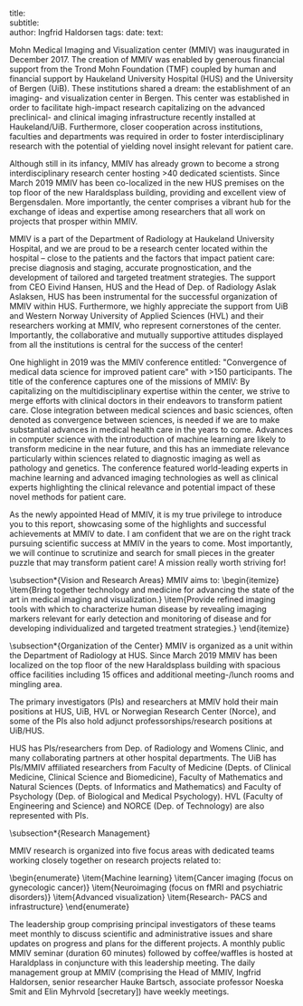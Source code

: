 title:  
subtitle:  
author: Ingfrid Haldorsen
tags: 
date:
text:

Mohn Medical Imaging and Visualization center (MMIV) was inaugurated in December 2017. The creation of MMIV was enabled by generous financial support from the Trond Mohn Foundation (TMF) coupled by human and financial support by Haukeland University Hospital (HUS) and the University of Bergen (UiB). These institutions shared a dream: the establishment of an imaging- and visualization center in Bergen. This center was established in order to facilitate high-impact research capitalizing on the advanced preclinical- and clinical imaging infrastructure recently installed at Haukeland/UiB. Furthermore, closer cooperation across institutions, faculties and departments was required in order to foster interdisciplinary research with the potential of yielding novel insight relevant for patient care.

Although still in its infancy, MMIV has already grown to become a strong interdisciplinary research center hosting >40 dedicated scientists. Since March 2019 MMIV has been co-localized in the new HUS premises on the top floor of the new Haraldsplass building, providing and excellent view of Bergensdalen. More importantly, the center comprises a vibrant hub for the exchange of ideas and expertise among researchers that all work on projects that prosper within MMIV.

MMIV is a part of the Department of Radiology at Haukeland University Hospital, and we are proud to be a research center located within the hospital – close to the patients and the factors that impact patient care: precise diagnosis and staging, accurate prognostication, and the development of tailored and targeted treatment strategies. The support from CEO Eivind Hansen, HUS and the Head of Dep. of Radiology Aslak Aslaksen, HUS has been instrumental for the successful organization of MMIV within HUS. Furthermore, we highly appreciate the support from UiB and Western Norway University of Applied Sciences (HVL) and their researchers working at MMIV, who represent cornerstones of the center. Importantly, the collaborative and mutually supportive attitudes displayed from all the institutions is central for the success of the center!

One highlight in 2019 was the MMIV conference entitled: "Convergence of medical data science for improved patient care" with >150 participants. The title of the conference captures one of the missions of MMIV: By capitalizing on the multidisciplinary expertise within the center, we strive to merge efforts with clinical doctors in their endeavors to transform patient care. Close integration between medical sciences and basic sciences, often denoted as convergence between sciences, is needed if we are to make substantial advances in medical health care in the years to come. Advances in computer science with the introduction of machine learning are likely to transform medicine in the near future, and this has an immediate relevance particularly within sciences related to diagnostic imaging as well as pathology and genetics. The conference featured world-leading experts in machine learning and advanced imaging technologies as well as clinical experts highlighting the clinical relevance and potential impact of these novel methods for patient care.

As the newly appointed Head of MMIV, it is my true privilege to introduce you to this report, showcasing some of the highlights and successful achievements at MMIV to date. I am confident that we are on the right track pursuing scientific success at MMIV in the years to come. Most importantly, we will continue to scrutinize and search for small pieces in the greater puzzle that may transform patient care! A mission really worth striving for!

\subsection*{Vision and Research Areas}
MMIV aims to:
\begin{itemize}
\item{Bring together technology and medicine for advancing the state of the art in medical imaging and visualization.}
\item{Provide refined imaging tools with which to characterize human disease by revealing imaging markers relevant for early detection and monitoring of disease and for developing individualized and targeted treatment strategies.}
\end{itemize}

\subsection*{Organization of the Center}
MMIV is organized as a unit within the Department of Radiology at HUS. Since March 2019 MMIV has been localized on the top floor of the new Haraldsplass building with spacious office facilities including 15 offices and additional meeting-/lunch rooms and mingling area.

The primary investigators (PIs) and researchers at MMIV hold their main positions at HUS, UiB, HVL or Norwegian Research Center (Norce), and some of the PIs also hold adjunct professorships/research positions at UiB/HUS.

HUS has PIs/researchers from Dep. of Radiology and Womens Clinic, and many collaborating partners at other hospital departments. The UiB has PIs/MMIV affiliated researchers from Faculty of Medicine (Depts. of Clinical Medicine, Clinical Science and Biomedicine), Faculty of Mathematics and Natural Sciences (Depts. of Informatics and Mathematics) and Faculty of Psychology (Dep. of Biological and Medical Psychology). HVL (Faculty of Engineering and Science) and NORCE (Dep. of Technology) are also represented with PIs.

\subsection*{Research Management}

MMIV research is organized into five focus areas with dedicated teams working closely together on research projects related to:

\begin{enumerate}
\item{Machine learning}
\item{Cancer imaging (focus on gynecologic cancer)}
\item{Neuroimaging (focus on fMRI and psychiatric disorders)}
\item{Advanced visualization}
\item{Research- PACS and infrastructure}
\end{enumerate}

The leadership group comprising principal investigators of these teams meet monthly to discuss scientific and administrative issues and share updates on progress and plans for the different projects. A monthly public MMIV seminar (duration 60 minutes) followed by coffee/waffles is hosted at Haraldplass in conjuncture with this leadership meeting. The daily management group at MMIV (comprising the Head of MMIV, Ingfrid Haldorsen, senior researcher Hauke Bartsch, associate professor Noeska Smit and Elin Myhrvold [secretary]) have weekly meetings.

